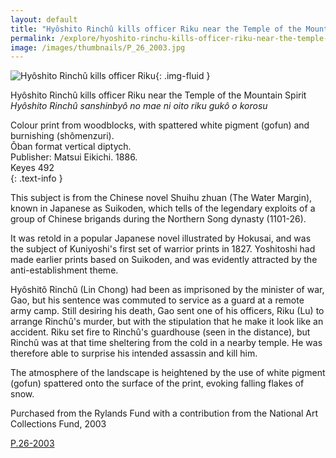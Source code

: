 ```yaml
---
layout: default
title: "Hyôshito Rinchû kills officer Riku near the Temple of the Mountain Spirit"
permalink: /explore/hyoshito-rinchu-kills-officer-riku-near-the-temple-of-the-mountain-spirit
image: /images/thumbnails/P_26_2003.jpg
---
```


![Hyôshito Rinchû kills officer Riku]({{site.baseurl}}/images/P_26_2003.jpg){: .img-fluid }

Hyôshito Rinchû kills officer Riku near the Temple of the Mountain Spirit  
_Hyôshito Rinchû sanshinbyô no mae ni oito riku gukô o korosu_  

Colour print from woodblocks, with spattered white pigment (gofun) and burnishing (shômenzuri).  
Ôban format vertical diptych.  
Publisher: Matsui Eikichi. 1886.  
Keyes 492  
{: .text-info }

This subject is from the Chinese novel Shuihu zhuan (The Water Margin), known in
Japanese as Suikoden, which tells of the legendary exploits
of a group of Chinese brigands during the Northern Song dynasty
(1101-26).

It was retold in a popular Japanese novel illustrated
by Hokusai, and was the subject of Kuniyoshi's first set of warrior
prints in 1827. Yoshitoshi had made earlier prints based on Suikoden,
and was evidently attracted by the anti-establishment theme.

Hyôshitô Rinchû (Lin Chong) had been as imprisoned by the minister of war, Gao,
but his sentence was commuted to service as a guard at a remote
army camp. Still desiring his death, Gao sent one of his officers,
Riku (Lu) to arrange Rinchû's murder, but with the stipulation
that he make it look like an accident. Riku set fire to Rinchû's
guardhouse (seen in the distance), but Rinchû was at that
time sheltering from the cold in a nearby temple. He was therefore
able to surprise his intended assassin and kill him.

The atmosphere of the landscape is heightened by the use of white pigment (gofun)
spattered onto the surface of the print, evoking falling flakes
of snow.

Purchased from the Rylands Fund with a contribution from the National Art
Collections Fund, 2003

[P.26-2003](https://collection.beta.fitz.ms/id/object/182962)
